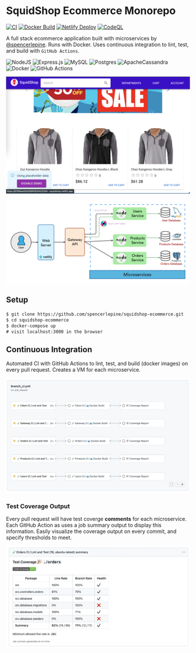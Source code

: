 # SquidShop Ecommerce Monorepo

[![CI](https://github.com/spencerlepine/squidshop-ecommerce/actions/workflows/node_ci.yml/badge.svg?branch=main)](https://github.com/spencerlepine/squidshop-ecommerce/actions/workflows/node_ci.yml) [![Docker Build](https://github.com/spencerlepine/squidshop-ecommerce/actions/workflows/docker_ci.yml/badge.svg?branch=main)](https://github.com/spencerlepine/squidshop-ecommerce/actions/workflows/docker_ci.yml) [![Netlify Deploy](https://github.com/spencerlepine/squidshop-ecommerce/actions/workflows/frontend_deploy.yml/badge.svg?branch=main)](https://github.com/spencerlepine/squidshop-ecommerce/actions/workflows/frontend_deploy.yml) [![CodeQL](https://github.com/spencerlepine/squidshop-ecommerce/actions/workflows/codeql.yml/badge.svg?branch=main)](https://github.com/spencerlepine/squidshop-ecommerce/actions/workflows/codeql.yml)

A full stack ecommerce application built with microservices by [@spencerlepine](https://github.com/spencerlepine). Runs with Docker. Uses continuous integration to lint, test, and build with `GitHub Actions`.

![NodeJS](https://img.shields.io/badge/node.js-6DA55F?style=for-the-badge&logo=node.js&logoColor=white) ![Express.js](https://img.shields.io/badge/express.js-%23404d59.svg?style=for-the-badge&logo=express&logoColor=%2361DAFB) ![MySQL](https://img.shields.io/badge/mysql-%2300f.svg?style=for-the-badge&logo=mysql&logoColor=white) ![Postgres](https://img.shields.io/badge/postgres-%23316192.svg?style=for-the-badge&logo=postgresql&logoColor=white) ![ApacheCassandra](https://img.shields.io/badge/cassandra-%231287B1.svg?style=for-the-badge&logo=apache-cassandra&logoColor=white) ![Docker](https://img.shields.io/badge/docker-%230db7ed.svg?style=for-the-badge&logo=docker&logoColor=white) ![GitHub Actions](https://img.shields.io/badge/github%20actions-%232671E5.svg?style=for-the-badge&logo=githubactions&logoColor=white)

![Frontend Screenshot](./.dev/squidshop-project/assets/frontend_screenshot.png)

![Microservice Architecture Diagram](./.dev/squidshop-project/assets/architecture_diagram.png)

## Setup
```
$ git clone https://github.com/spencerlepine/squidshop-ecommerce.git
$ cd squidshop-ecommerce
$ docker-compose up
# visit localhost:3000 in the browser
```
## Continuous Integration
Automated CI with GitHub Actions to lint, test, and build (docker images) on every pull request. Creates a VM for each microservice.

![GitHub Actions Workflows](./.dev/squidshop-project/assets/actions_workflow.png)

### Test Coverage Output
Every pull request will have test coverge **comments** for each microservice. Each GitHub Action as uses a job summary output to display this information. Easily visualize the coverage output on every commit, and specify thresholds to meet.

![Test Coverage Job Summary](./.dev/squidshop-project/assets/test_coverage_summary.png)
